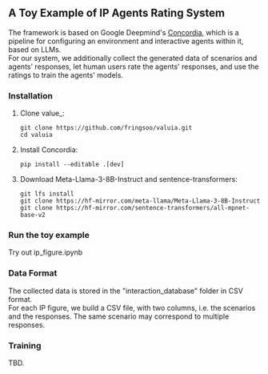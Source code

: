 ## A Toy Example of IP Agents Rating System
The framework is based on Google Deepmind's [Concordia](https://github.com/google-deepmind/concordia), which is a pipeline for configuring an environment and interactive agents within it, based on LLMs.  
For our system, we additionally collect the generated data of scenarios and agents' responses, let human users rate the agents' responses, and use the ratings to train the agents' models.

### Installation
1.  Clone value_:

    ```shell
    git clone https://github.com/fringsoo/valuia.git 
    cd valuia
    ```

2.  Install Concordia:

    ```shell
    pip install --editable .[dev]
    ```
3.  Download Meta-Llama-3-8B-Instruct and sentence-transformers:

    ```shell
    git lfs install
    git clone https://hf-mirror.com/meta-llama/Meta-Llama-3-8B-Instruct
    git clone https://hf-mirror.com/sentence-transformers/all-mpnet-base-v2
    ```

### Run the toy example
Try out ip_figure.ipynb

### Data Format
The collected data is stored in the "interaction_database" folder in CSV format.  
For each IP figure, we build a CSV file, with two columns, i.e. the scenarios and the responses. The same scenario may correspond to multiple responses.

### Training
TBD.